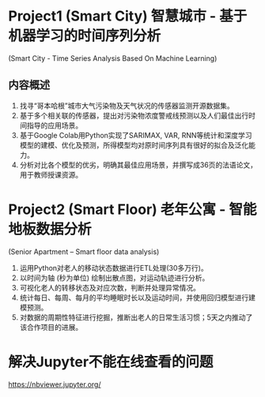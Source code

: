 # Project1 (Smart City)  智慧城市 - 基于机器学习的时间序列分析
(Smart City - Time Series Analysis Based On Machine Learning)

## 内容概述
1. 找寻“哥本哈根”城市大气污染物及天气状况的传感器监测开源数据集。
2. 基于多个相关联的传感器，提出对污染物浓度警戒线预测以及人们最佳出行时间指导的应用场景。
3. 基于Google Colab用Python实现了SARIMAX, VAR, RNN等统计和深度学习模型的建模、优化及预测，所得模型均对原时间序列具有很好的拟合及泛化能力。
4. 分析对比各个模型的优劣，明确其最佳应用场景，并撰写成36页的法语论文，用于教师授课资源。

# Project2 (Smart Floor) 老年公寓 - 智能地板数据分析
(Senior Apartment – Smart floor data analysis)
1. 运用Python对老人的移动状态数据进行ETL处理(30多万行)。
2. 以时间为轴 (秒为单位) 绘制出散点图，对运动轨迹进行分析。
3. 可视化老人的转移状态及对应次数，判断并处理异常情况。
4. 统计每日、每周、每月的平均睡眠时长以及运动时间，并使用回归模型进行建模预测。
4. 对数据的周期性特征进行挖掘，推断出老人的日常生活习惯；5天之内推动了该合作项目的进展。

# 解决Jupyter不能在线查看的问题
https://nbviewer.jupyter.org/

